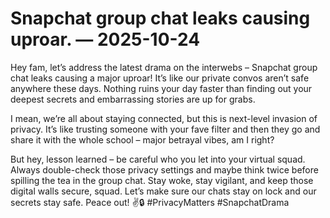 # Snapchat group chat leaks causing uproar. — 2025-10-24

Hey fam, let’s address the latest drama on the interwebs – Snapchat group chat leaks causing a major uproar! It’s like our private convos aren’t safe anywhere these days. Nothing ruins your day faster than finding out your deepest secrets and embarrassing stories are up for grabs.

I mean, we’re all about staying connected, but this is next-level invasion of privacy. It’s like trusting someone with your fave filter and then they go and share it with the whole school – major betrayal vibes, am I right?

But hey, lesson learned – be careful who you let into your virtual squad. Always double-check those privacy settings and maybe think twice before spilling the tea in the group chat. Stay woke, stay vigilant, and keep those digital walls secure, squad. Let’s make sure our chats stay on lock and our secrets stay safe. Peace out! ✌️🔒 #PrivacyMatters #SnapchatDrama